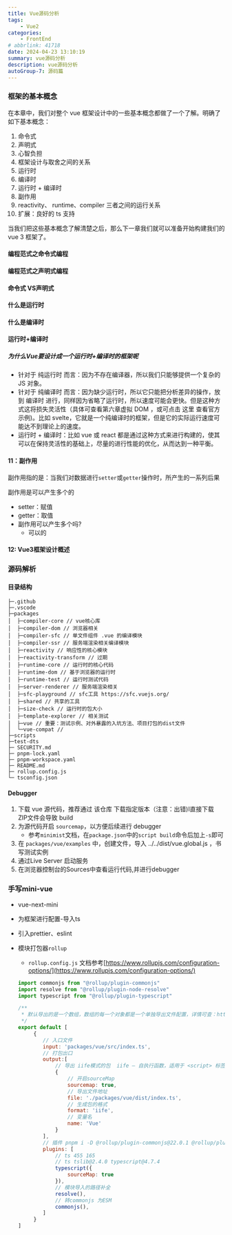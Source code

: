 ```yaml
---
title: Vue源码分析
tags: 
    - Vue2
categories: 
    - FrontEnd
# abbrlink: 41718
date: 2024-04-23 13:10:19
summary: vue源码分析
description: vue源码分析
autoGroup-7: 源码篇
---
```




### 框架的基本概念

在本章中，我们对整个 vue 框架设计中的一些基本概念都做了一个了解。明确了如下基本概念：

1. 命令式
2. 声明式
3. 心智负担
4. 框架设计与取舍之间的关系
5. 运行时
6. 编译时
7. 运行时 + 编译时
8. 副作用
9. reactivity、 runtime、compiler 三者之间的运行关系
10. 扩展：良好的 ts 支持




当我们把这些基本概念了解清楚之后，那么下一章我们就可以准备开始构建我们的 vue 3 框架了。



#### 编程范式之命令式编程



#### 编程范式之声明式编程



#### 命令式 VS声明式



#### 什么是运行时



#### 什么是编译时



#### 运行时+编译时

##### 为什么Vue要设计成一个运行时+编译时的框架呢

- 针对于 纯运行时 而言：因为不存在编译器，所以我们只能够提供一个复杂的 JS 对象。
- 针对于 纯编译时 而言：因为缺少运行时，所以它只能把分析差异的操作，放到 编译时 进行，同样因为省略了运行时，所以速度可能会更快。但是这种方式这将损失灵活性（具体可查看第六章虚拟 DOM ，或可点击 这里 查看官方示例)。比如 svelte，它就是一个纯编译时的框架，但是它的实际运行速度可能达不到理论上的速度。
- 运行时 + 编译时：比如 vue 或 react 都是通过这种方式来进行构建的，使其可以在保持灵活性的基础上，尽量的进行性能的优化，从而达到一种平衡。
  



#### 11：副作用

副作用指的是：当我们对数据进行`setter`或`getter`操作时，所产生的一系列后果

副作用是可以产生多个的

- setter：赋值
- getter：取值
- 副作用可以产生多个吗?
  - 可以的



#### 12: Vue3框架设计概述



### 源码解析

#### 目录结构

```
├─.github
├─.vscode
├─packages
│  ├─compiler-core // vue核心库
│  ├─compiler-dom // 浏览器相关
│  ├─compiler-sfc // 单文件组件 .vue 的编译模块
│  ├─compiler-ssr // 服务端渲染相关编译模块
│  ├─reactivity // 响应性的核心模块
│  ├─reactivity-transform // 过期
│  ├─runtime-core // 运行时的核心代码
│  ├─runtime-dom // 基于浏览器的运行时
│  ├─runtime-test // 运行时测试代码
│  ├─server-renderer // 服务端渲染相关
│  ├─sfc-playground // sfc工具 https://sfc.vuejs.org/
│  ├─shared // 共享的工具
│  ├─size-check // 运行时的包大小
│  ├─template-explorer // 相关测试
│  ├─vue // 重要：测试示例、对外暴露的入坑方法、项目打包的dist文件
│  └─vue-compat // 
├─scripts
├─test-dts
├─ SECURITY.md
├─ pnpm-lock.yaml
├─ pnpm-workspace.yaml
├─ README.md
├─ rollup.config.js
└─ tsconfig.json

```



#### Debugger

1. 下载 vue 源代码，推荐通过 该仓库 下载指定版本（注意：出错)I直接下载 ZIP文件会导致 build
2. 为源代码开启 `sourcemap`，以方便后续进行 debugger
   - 参考`minimist`文档，在`package.json`中的`script build`命令后加上`-s`即可
3. 在 `packages/vue/examples` 中，创建文件，导入 ../../dist/vue.global.js ，书写测试实例
4.  通过Live Server 启动服务
5. 在浏览器控制台的Sources中查看运行代码,并进行debugger



### 手写mini-vue

- vue-next-mini

- 为框架进行配置-导入ts

- 引入prettier、eslint

- 模块打包器`rollup`

  - `rollup.config.js` 文档参考[https://www.rollupjs.com/configuration-options/](https://www.rollupjs.com/configuration-options/)

  ```js
  import commonjs from "@rollup/plugin-commonjs"
  import resolve from "@rollup/plugin-node-resolve"
  import typescript from "@rollup/plugin-typescript"
  
  /**
   * 默认导出的是一个数组，数组的每一个对象都是一个单独导出文件配置，详情可查：https://www.rollupjs.com/configuration-options/
   */
  export default [
       {
          // 入口文件
          input: 'packages/vue/src/index.ts',
          // 打包出口
          output:[
              // 导出 iife模式的包  iife – 自执行函数，适用于 <script> 标签（如果你想为你的应用程序创建 bundle，那么你可能会使用它）。iife 表示“自执行 函数表达式”
              {
                  // 开启sourceMap
                  sourcemap: true,
                  // 导出文件地址
                  file: './packages/vue/dist/index.ts',
                  // 生成包的格式
                  format: 'iife',
                  // 变量名
                  name: 'Vue'
              }
          ],
          // 插件 pnpm i -D @rollup/plugin-commonjs@22.0.1 @rollup/plugin-node-resolve@13.3.0 @rollup/plugin-typescript@8.3.4
          plugins: [
              // ts 455 165
              // ts tslib@2.4.0 typescript@4.7.4
              typescript({
                  sourceMap: true
              }),
              // 模块导入的路径补全
              resolve(),
              // 转commonjs 为ESM
              commonjs(),
          ]
       }
  ] 
  ```








